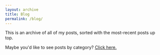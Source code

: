 ```yaml
---
layout: archive
title: Blog
permalink: /blog/
---
```


This is an archive of all of my posts, sorted with the most-recent posts up top.

Maybe you'd like to see posts by category? [Click here.](/blog/categories/)
